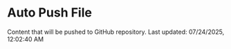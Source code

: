 # Auto Push File

Content that will be pushed to GitHub repository.
Last updated: 07/24/2025, 12:02:40 AM